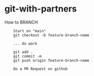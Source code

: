 # git-with-partners

How to BRANCH

```
    Start on "main"
    git checkout -b feature-branch-name

    ... do work

    git add .
    git commit -m
    git push origin feature-branch-name

    Do a PR Request on github
```
